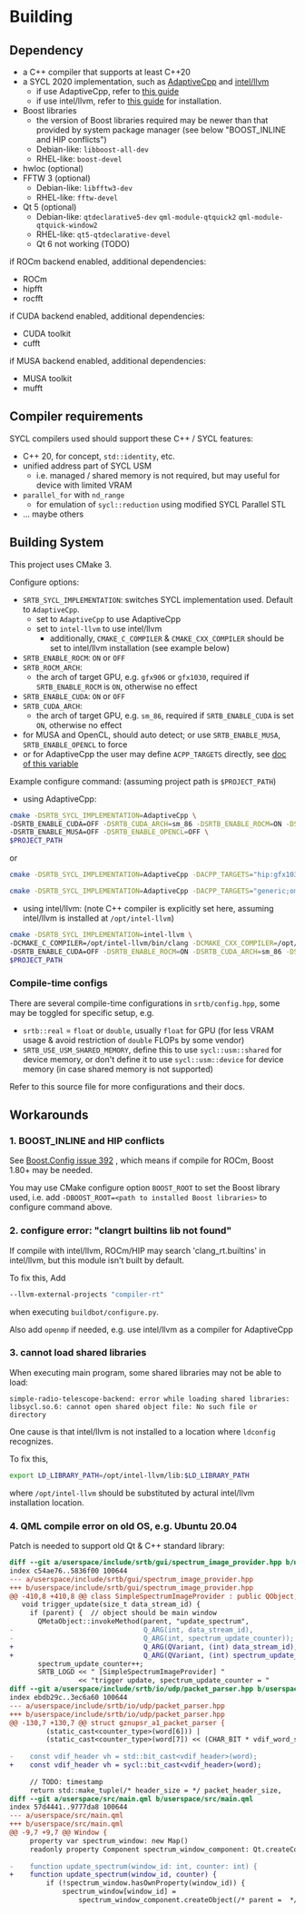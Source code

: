 # Building
## Dependency
* a C++ compiler that supports at least C++20
* a SYCL 2020 implementation, such as [AdaptiveCpp](https://github.com/AdaptiveCpp/AdaptiveCpp) and [intel/llvm](https://github.com/intel/llvm/)
  * if use AdaptiveCpp, refer to [this guide](https://github.com/AdaptiveCpp/AdaptiveCpp/blob/develop/doc/installing.md)
  * if use intel/llvm, refer to [this guide](https://github.com/intel/llvm/blob/sycl/sycl/doc/GetStartedGuide.md) for installation.
* Boost libraries
  * the version of Boost libraries required may be newer than that provided by system package manager (see below "BOOST_INLINE and HIP conflicts")
  * Debian-like: `libboost-all-dev`
  * RHEL-like: `boost-devel`
* hwloc (optional)
* FFTW 3 (optional)
  * Debian-like: `libfftw3-dev`
  * RHEL-like: `fftw-devel`
* Qt 5 (optional)
  * Debian-like: `qtdeclarative5-dev` `qml-module-qtquick2` `qml-module-qtquick-window2`
  * RHEL-like: `qt5-qtdeclarative-devel`
  * Qt 6 not working (TODO)

if ROCm backend enabled, additional dependencies:
* ROCm
* hipfft
* rocfft

if CUDA backend enabled, additional dependencies:
* CUDA toolkit
* cufft

if MUSA backend enabled, additional dependencies:
* MUSA toolkit
* mufft

## Compiler requirements
SYCL compilers used should support these C++ / SYCL features:
* C++ 20, for concept, `std::identity`, etc.
* unified address part of SYCL USM 
  * i.e. managed / shared memory is not required, but may useful for device with limited VRAM
* `parallel_for` with `nd_range`
  * for emulation of `sycl::reduction` using modified SYCL Parallel STL
* ... maybe others

## Building System
This project uses CMake 3. 

Configure options:
* `SRTB_SYCL_IMPLEMENTATION`: switches SYCL implementation used. Default to `AdaptiveCpp`.
  * set to `AdaptiveCpp` to use AdaptiveCpp
  * set to `intel-llvm` to use intel/llvm
    * additionally, `CMAKE_C_COMPILER` & `CMAKE_CXX_COMPILER` should be set to intel/llvm installation (see example below)
* `SRTB_ENABLE_ROCM`: `ON` or `OFF`
* `SRTB_ROCM_ARCH`:
  * the arch of target GPU, e.g. `gfx906` or `gfx1030`, required if `SRTB_ENABLE_ROCM` is `ON`, otherwise no effect
* `SRTB_ENABLE_CUDA`: `ON` or `OFF`
* `SRTB_CUDA_ARCH`:
  * the arch of target GPU, e.g. `sm_86`, required if `SRTB_ENABLE_CUDA` is set `ON`, otherwise no effect
* for MUSA and OpenCL, should auto detect; or use `SRTB_ENABLE_MUSA`, `SRTB_ENABLE_OPENCL` to force
* or for AdaptiveCpp the user may define `ACPP_TARGETS` directly, see [doc of this variable](https://github.com/AdaptiveCpp/AdaptiveCpp/blob/develop/doc/using-hipsycl.md)

Example configure command: (assuming project path is `$PROJECT_PATH`)

* using AdaptiveCpp:
```bash
cmake -DSRTB_SYCL_IMPLEMENTATION=AdaptiveCpp \
-DSRTB_ENABLE_CUDA=OFF -DSRTB_CUDA_ARCH=sm_86 -DSRTB_ENABLE_ROCM=ON -DSRTB_ROCM_ARCH=gfx906 \
-DSRTB_ENABLE_MUSA=OFF -DSRTB_ENABLE_OPENCL=OFF \
$PROJECT_PATH
```

or

```bash
cmake -DSRTB_SYCL_IMPLEMENTATION=AdaptiveCpp -DACPP_TARGETS="hip:gfx1035;omp" $PROJECT_PATH
```

```bash
cmake -DSRTB_SYCL_IMPLEMENTATION=AdaptiveCpp -DACPP_TARGETS="generic;omp" $PROJECT_PATH
```

* using intel/llvm: (note C++ compiler is explicitly set here, assuming intel/llvm is installed at `/opt/intel-llvm`)
```bash
cmake -DSRTB_SYCL_IMPLEMENTATION=intel-llvm \
-DCMAKE_C_COMPILER=/opt/intel-llvm/bin/clang -DCMAKE_CXX_COMPILER=/opt/intel-llvm/bin/clang++ \
-DSRTB_ENABLE_CUDA=OFF -DSRTB_ENABLE_ROCM=ON -DSRTB_CUDA_ARCH=sm_86 -DSRTB_ROCM_ARCH=gfx906 \
$PROJECT_PATH
```

### Compile-time configs
There are several compile-time configurations in `srtb/config.hpp`, some may be toggled for specific setup, e.g.
* `srtb::real` = `float` or `double`, usually `float` for GPU (for less VRAM usage & avoid restriction of `double` FLOPs by some vendor)
* `SRTB_USE_USM_SHARED_MEMORY`, define this to use `sycl::usm::shared` for device memory, or don't define it to use `sycl::usm::device` for device memory (in case shared memory is not supported)

Refer to this source file for more configurations and their docs.

## Workarounds
### 1. BOOST_INLINE and HIP conflicts
See [Boost.Config issue 392](https://github.com/boostorg/config/issues/392) , which means if compile for ROCm, Boost 1.80+ may be needed.

You may use CMake configure option `BOOST_ROOT` to set the Boost library used, i.e. add `-DBOOST_ROOT=<path to installed Boost libraries>` to configure command above.

### 2. configure error: "clangrt builtins lib not found"
If compile with intel/llvm, ROCm/HIP may search 'clang_rt.builtins' in intel/llvm, but this module isn't built by default. 

To fix this, Add
```bash
--llvm-external-projects "compiler-rt"
```
when executing `buildbot/configure.py`.

Also add `openmp` if needed, e.g. use intel/llvm as a compiler for AdaptiveCpp

### 3. cannot load shared libraries
When executing main program, some shared libraries may not be able to load:
```
simple-radio-telescope-backend: error while loading shared libraries: libsycl.so.6: cannot open shared object file: No such file or directory
```
One cause is that intel/llvm is not installed to a location where `ldconfig` recognizes.

To fix this,
```bash
export LD_LIBRARY_PATH=/opt/intel-llvm/lib:$LD_LIBRARY_PATH
```
where `/opt/intel-llvm` should be substituted by actural intel/llvm installation location.

### 4. QML compile error on old OS, e.g. Ubuntu 20.04
Patch is needed to support old Qt & C++ standard library:
```diff
diff --git a/userspace/include/srtb/gui/spectrum_image_provider.hpp b/userspace/include/srtb/gui/spectrum_image_provider.hpp
index c54ae76..5836f00 100644
--- a/userspace/include/srtb/gui/spectrum_image_provider.hpp
+++ b/userspace/include/srtb/gui/spectrum_image_provider.hpp
@@ -410,8 +410,8 @@ class SimpleSpectrumImageProvider : public QObject, public QQuickImageProvider {
   void trigger_update(size_t data_stream_id) {
     if (parent) {  // object should be main window
       QMetaObject::invokeMethod(parent, "update_spectrum",
-                                Q_ARG(int, data_stream_id),
-                                Q_ARG(int, spectrum_update_counter));
+                                Q_ARG(QVariant, (int) data_stream_id),
+                                Q_ARG(QVariant, (int) spectrum_update_counter));
       spectrum_update_counter++;
       SRTB_LOGD << " [SimpleSpectrumImageProvider] "
                 << "trigger update, spectrum_update_counter = "
diff --git a/userspace/include/srtb/io/udp/packet_parser.hpp b/userspace/include/srtb/io/udp/packet_parser.hpp
index ebdb29c..3ec6a60 100644
--- a/userspace/include/srtb/io/udp/packet_parser.hpp
+++ b/userspace/include/srtb/io/udp/packet_parser.hpp
@@ -130,7 +130,7 @@ struct gznupsr_a1_packet_parser {
         (static_cast<counter_type>(word[6])) |
         (static_cast<counter_type>(word[7]) << (CHAR_BIT * vdif_word_size));
 
-    const vdif_header vh = std::bit_cast<vdif_header>(word);
+    const vdif_header vh = sycl::bit_cast<vdif_header>(word);
 
     // TODO: timestamp
     return std::make_tuple(/* header_size = */ packet_header_size,
diff --git a/userspace/src/main.qml b/userspace/src/main.qml
index 57d4441..9777da8 100644
--- a/userspace/src/main.qml
+++ b/userspace/src/main.qml
@@ -9,7 +9,7 @@ Window {
     property var spectrum_window: new Map()
     readonly property Component spectrum_window_component: Qt.createComponent("spectrum.qml")
 
-    function update_spectrum(window_id: int, counter: int) {
+    function update_spectrum(window_id, counter) {
         if (!spectrum_window.hasOwnProperty(window_id)) {
             spectrum_window[window_id] = 
                 spectrum_window_component.createObject(/* parent =  */ this, {
```
